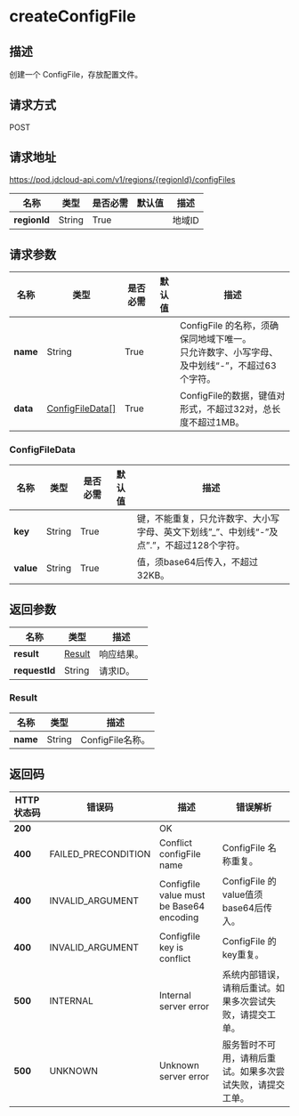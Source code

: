 # createConfigFile


## 描述
创建一个 ConfigFile，存放配置文件。

## 请求方式
POST

## 请求地址
https://pod.jdcloud-api.com/v1/regions/{regionId}/configFiles

|名称|类型|是否必需|默认值|描述|
|---|---|---|---|---|
|**regionId**|String|True| |地域ID|

## 请求参数
|名称|类型|是否必需|默认值|描述|
|---|---|---|---|---|
|**name**|String|True| |ConfigFile 的名称，须确保同地域下唯一。<br>只允许数字、小写字母、及中划线“-”，不超过63个字符。|
|**data**|[ConfigFileData[]](createconfigfile#configfiledata)|True| |ConfigFile的数据，键值对形式，不超过32对，总长度不超过1MB。|

### <div id="configfiledata">ConfigFileData</div>
|名称|类型|是否必需|默认值|描述|
|---|---|---|---|---|
|**key**|String|True| |键，不能重复，只允许数字、大小写字母、英文下划线”_”、中划线“-”及点”.”，不超过128个字符。|
|**value**|String|True| |值，须base64后传入，不超过32KB。|

## 返回参数
|名称|类型|描述|
|---|---|---|
|**result**|[Result](createconfigfile#result)| 响应结果。|
|**requestId**|String| 请求ID。|

### <div id="result">Result</div>
|名称|类型|描述|
|---|---|---|
|**name**|String|ConfigFile名称。 |

## 返回码
|HTTP状态码|错误码|描述|错误解析
|---|---|---|---|
|**200**||OK|
|**400** |FAILED_PRECONDITION|Conflict configFile name | ConfigFile 名称重复。
|**400** |INVALID_ARGUMENT|Configfile value must be Base64 encoding | ConfigFile 的value值须base64后传入。
|**400** |INVALID_ARGUMENT|Configfile key is conflict | ConfigFile 的key重复。
|**500**| INTERNAL| Internal server error|系统内部错误，请稍后重试。如果多次尝试失败，请提交工单。
|**500**|	UNKNOWN|	Unknown server error	|服务暂时不可用，请稍后重试。如果多次尝试失败，请提交工单。
